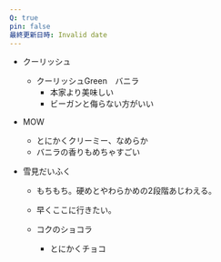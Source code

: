 ```yaml
---
Q: true
pin: false
最終更新日時: Invalid date
---
```

  

  

- クーリッシュ
    - クーリッシュGreen　バニラ
        - 本家より美味しい
        - ビーガンと侮らない方がいい
- MOW
    - とにかくクリーミー、なめらか
    - バニラの香りもめちゃすごい
- 雪見だいふく
    
    - もちもち。硬めとやわらかめの2段階あじわえる。
    
    - 早くここに行きたい。
    - コクのショコラ
        - とにかくチョコ